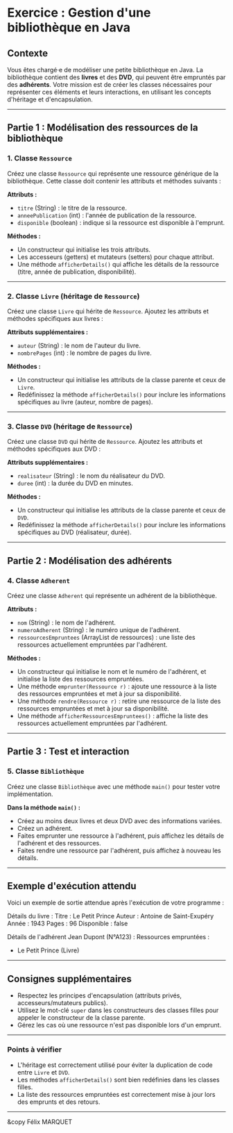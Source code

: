 # Exercice : Gestion d'une bibliothèque en Java

## Contexte
Vous êtes chargé·e de modéliser une petite bibliothèque en Java. La bibliothèque contient des **livres** et des **DVD**, qui peuvent être empruntés par des **adhérents**. Votre mission est de créer les classes nécessaires pour représenter ces éléments et leurs interactions, en utilisant les concepts d'héritage et d'encapsulation.

---

## Partie 1 : Modélisation des ressources de la bibliothèque

### 1. Classe `Ressource`
Créez une classe `Ressource` qui représente une ressource générique de la bibliothèque. Cette classe doit contenir les attributs et méthodes suivants :

**Attributs :**
- `titre` (String) : le titre de la ressource.
- `anneePublication` (int) : l'année de publication de la ressource.
- `disponible` (boolean) : indique si la ressource est disponible à l'emprunt.

**Méthodes :**
- Un constructeur qui initialise les trois attributs.
- Les accesseurs (getters) et mutateurs (setters) pour chaque attribut.
- Une méthode `afficherDetails()` qui affiche les détails de la ressource (titre, année de publication, disponibilité).

---

### 2. Classe `Livre` (héritage de `Ressource`)
Créez une classe `Livre` qui hérite de `Ressource`. Ajoutez les attributs et méthodes spécifiques aux livres :

**Attributs supplémentaires :**
- `auteur` (String) : le nom de l'auteur du livre.
- `nombrePages` (int) : le nombre de pages du livre.

**Méthodes :**
- Un constructeur qui initialise les attributs de la classe parente et ceux de `Livre`.
- Redéfinissez la méthode `afficherDetails()` pour inclure les informations spécifiques au livre (auteur, nombre de pages).

---

### 3. Classe `DVD` (héritage de `Ressource`)
Créez une classe `DVD` qui hérite de `Ressource`. Ajoutez les attributs et méthodes spécifiques aux DVD :

**Attributs supplémentaires :**
- `realisateur` (String) : le nom du réalisateur du DVD.
- `duree` (int) : la durée du DVD en minutes.

**Méthodes :**
- Un constructeur qui initialise les attributs de la classe parente et ceux de `DVD`.
- Redéfinissez la méthode `afficherDetails()` pour inclure les informations spécifiques au DVD (réalisateur, durée).

---

## Partie 2 : Modélisation des adhérents

### 4. Classe `Adherent`
Créez une classe `Adherent` qui représente un adhérent de la bibliothèque.

**Attributs :**
- `nom` (String) : le nom de l'adhérent.
- `numeroAdherent` (String) : le numéro unique de l'adhérent.
- `ressourcesEmpruntees` (ArrayList de ressources) : une liste des ressources actuellement empruntées par l'adhérent.

**Méthodes :**
- Un constructeur qui initialise le nom et le numéro de l'adhérent, et initialise la liste des ressources empruntées.
- Une méthode `emprunter(Ressource r)` : ajoute une ressource à la liste des ressources empruntées et met à jour sa disponibilité.
- Une méthode `rendre(Ressource r)` : retire une ressource de la liste des ressources empruntées et met à jour sa disponibilité.
- Une méthode `afficherRessourcesEmpruntees()` : affiche la liste des ressources actuellement empruntées par l'adhérent.

---

## Partie 3 : Test et interaction

### 5. Classe `Bibliothèque`
Créez une classe `Bibliothèque` avec une méthode `main()` pour tester votre implémentation.

**Dans la méthode `main()` :**
- Créez au moins deux livres et deux DVD avec des informations variées.
- Créez un adhérent.
- Faites emprunter une ressource à l'adhérent, puis affichez les détails de l'adhérent et des ressources.
- Faites rendre une ressource par l'adhérent, puis affichez à nouveau les détails.

---

## Exemple d'exécution attendu
Voici un exemple de sortie attendue après l'exécution de votre programme :

Détails du livre : 
Titre : Le Petit Prince 
Auteur : Antoine de Saint-Exupéry 
Année : 1943 
Pages : 96 
Disponible : false

Détails de l'adhérent Jean Dupont (N°A123) : Ressources empruntées :
- Le Petit Prince (Livre)

---

## Consignes supplémentaires
- Respectez les principes d'encapsulation (attributs privés, accesseurs/mutateurs publics).
- Utilisez le mot-clé `super` dans les constructeurs des classes filles pour appeler le constructeur de la classe parente.
- Gérez les cas où une ressource n'est pas disponible lors d'un emprunt.

---

### Points à vérifier

- L'héritage est correctement utilisé pour éviter la duplication de code entre `Livre` et `DVD`.
- Les méthodes `afficherDetails()` sont bien redéfinies dans les classes filles.
- La liste des ressources empruntées est correctement mise à jour lors des emprunts et des retours.
---

&copy Félix MARQUET